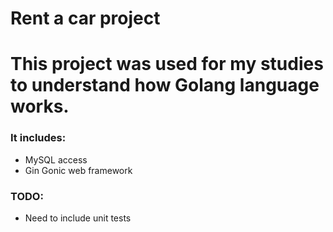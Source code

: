 # Rent a car project

# This project was used for my studies to understand how Golang language works.

### It includes:

- MySQL access
- Gin Gonic web framework

### TODO:

- Need to include unit tests